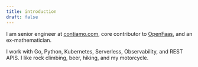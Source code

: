 ```yaml
---
title: introduction
draft: false
---
```

I am senior engineer at [contiamo.com][contiamo], core contributor to [OpenFaas][openfaas], and an ex-mathematician.

I work with Go, Python, Kubernetes, Serverless, Observability, and REST APIS. I like rock climbing, beer, hiking, and my motorcycle.

[openfaas]: https://www.openfaas.com "Openfaas homepage"
[contiamo]: https://contiamo.com "Contiamo GmbH homepage"
